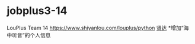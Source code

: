 # jobplus3-14
LouPlus Team 14 https://www.shiyanlou.com/louplus/python
[贤达](https://github.com/shiyanlou)
*增加“海中听音”的个人信息